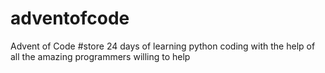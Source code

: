 # adventofcode
Advent of Code
#store 24 days of learning python coding with the help of all the amazing programmers willing to help
